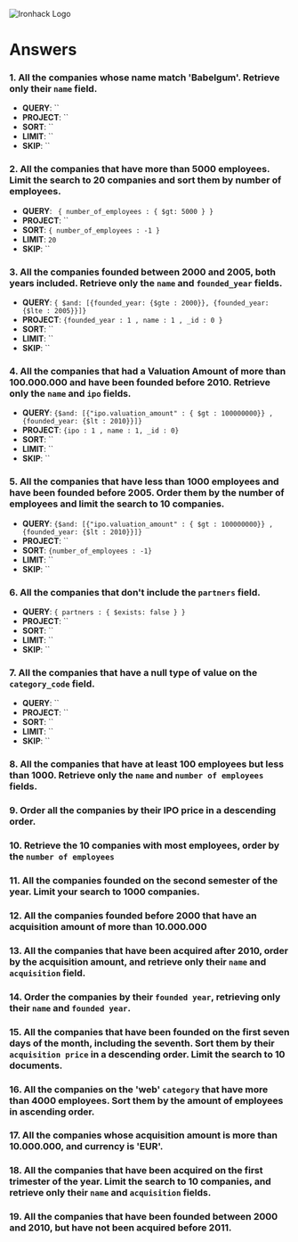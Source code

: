 ![Ironhack Logo](https://i.imgur.com/1QgrNNw.png)

# Answers

### 1. All the companies whose name match 'Babelgum'. Retrieve only their `name` field.
- **QUERY**: ``
- **PROJECT**: `` 
- **SORT**: ``
- **LIMIT**: ``
- **SKIP**: ``
<!-- Your Code Goes Here -->

### 2. All the companies that have more than 5000 employees. Limit the search to 20 companies and sort them by **number of employees**.

<!-- Your Code Goes Here -->
- **QUERY**: ` { number_of_employees : { $gt: 5000 } }`
- **PROJECT**: `` 
- **SORT**: `{ number_of_employees : -1 }`
- **LIMIT**: `20`
- **SKIP**: ``

### 3. All the companies founded between 2000 and 2005, both years included. Retrieve only the `name` and `founded_year` fields.

<!-- Your Code Goes Here -->
- **QUERY**: `{ $and: [{founded_year: {$gte : 2000}}, {founded_year: {$lte : 2005}}]}`
- **PROJECT**: `{founded_year : 1 , name : 1 , _id : 0 }` 
- **SORT**: ``
- **LIMIT**: ``
- **SKIP**: ``

### 4. All the companies that had a Valuation Amount of more than 100.000.000 and have been founded before 2010. Retrieve only the `name` and `ipo` fields.

<!-- Your Code Goes Here -->
- **QUERY**: `{$and: [{"ipo.valuation_amount" : { $gt : 100000000}} , {founded_year: {$lt : 2010}}]}`
- **PROJECT**: `{ipo : 1 , name : 1, _id : 0}` 
- **SORT**: ``
- **LIMIT**: ``
- **SKIP**: ``


### 5. All the companies that have less than 1000 employees and have been founded before 2005. Order them by the number of employees and limit the search to 10 companies.

<!-- Your Code Goes Here -->
- **QUERY**: `{$and: [{"ipo.valuation_amount" : { $gt : 100000000}} , {founded_year: {$lt : 2010}}]}`
- **PROJECT**: ``
- **SORT**: `{number_of_employees : -1}`
- **LIMIT**: ``
- **SKIP**: ``

### 6. All the companies that don't include the `partners` field.

<!-- Your Code Goes Here -->
- **QUERY**: `{ partners : { $exists: false } }`
- **PROJECT**: ``
- **SORT**: ``
- **LIMIT**: ``
- **SKIP**: ``


### 7. All the companies that have a null type of value on the `category_code` field.
- **QUERY**: ``
- **PROJECT**: ``
- **SORT**: ``
- **LIMIT**: ``
- **SKIP**: ``


### 8. All the companies that have at least 100 employees but less than 1000. Retrieve only the `name` and `number of employees` fields.

<!-- Your Code Goes Here -->

### 9. Order all the companies by their IPO price in a descending order.

<!-- Your Code Goes Here -->

### 10. Retrieve the 10 companies with most employees, order by the `number of employees`

<!-- Your Code Goes Here -->

### 11. All the companies founded on the second semester of the year. Limit your search to 1000 companies.

<!-- Your Code Goes Here -->

### 12. All the companies founded before 2000 that have an acquisition amount of more than 10.000.000

<!-- Your Code Goes Here -->

### 13. All the companies that have been acquired after 2010, order by the acquisition amount, and retrieve only their `name` and `acquisition` field.

<!-- Your Code Goes Here -->

### 14. Order the companies by their `founded year`, retrieving only their `name` and `founded year`.

<!-- Your Code Goes Here -->

### 15. All the companies that have been founded on the first seven days of the month, including the seventh. Sort them by their `acquisition price` in a descending order. Limit the search to 10 documents.

<!-- Your Code Goes Here -->

### 16. All the companies on the 'web' `category` that have more than 4000 employees. Sort them by the amount of employees in ascending order.

<!-- Your Code Goes Here -->

### 17. All the companies whose acquisition amount is more than 10.000.000, and currency is 'EUR'.

<!-- Your Code Goes Here -->

### 18. All the companies that have been acquired on the first trimester of the year. Limit the search to 10 companies, and retrieve only their `name` and `acquisition` fields.

<!-- Your Code Goes Here -->

### 19. All the companies that have been founded between 2000 and 2010, but have not been acquired before 2011.

<!-- Your Code Goes Here -->
